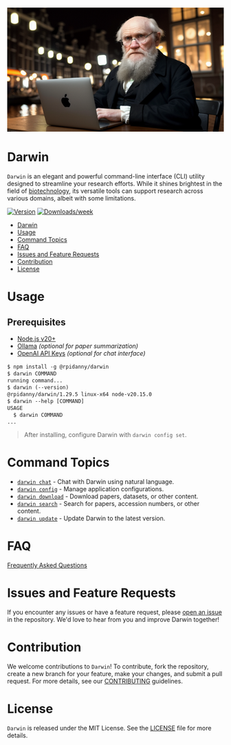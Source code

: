 ![alt text](darwin.png 'Darwin')

# Darwin

`Darwin` is an elegant and powerful command-line interface (CLI) utility designed to streamline your research efforts. While it shines brightest in the field of [biotechnology](https://en.wikipedia.org/wiki/Biotechnology), its versatile tools can support research across various domains, albeit with some limitations.

[![Version](https://img.shields.io/npm/v/@rpidanny/darwin.svg)](https://npmjs.org/package/@rpidanny/darwin)
[![Downloads/week](https://img.shields.io/npm/dw/@rpidanny/darwin.svg)](https://npmjs.org/package/@rpidanny/darwin)

<!-- toc -->
* [Darwin](#darwin)
* [Usage](#usage)
* [Command Topics](#command-topics)
* [FAQ](#faq)
* [Issues and Feature Requests](#issues-and-feature-requests)
* [Contribution](#contribution)
* [License](#license)
<!-- tocstop -->

# Usage

## Prerequisites

- [Node.js v20+](https://nodejs.org/en/download/prebuilt-installer)
- [Ollama](https://ollama.com/) _(optional for paper summarization)_
- [OpenAI API Keys](https://platform.openai.com/settings/profile?tab=api-keys) _(optional for chat interface)_

<!-- usage -->
```sh-session
$ npm install -g @rpidanny/darwin
$ darwin COMMAND
running command...
$ darwin (--version)
@rpidanny/darwin/1.29.5 linux-x64 node-v20.15.0
$ darwin --help [COMMAND]
USAGE
  $ darwin COMMAND
...
```
<!-- usagestop -->

> After installing, configure Darwin with `darwin config set`.

<!-- commands -->
# Command Topics

* [`darwin chat`](docs/chat.md) - Chat with Darwin using natural language.
* [`darwin config`](docs/config.md) - Manage application configurations.
* [`darwin download`](docs/download.md) - Download papers, datasets, or other content.
* [`darwin search`](docs/search.md) - Search for papers, accession numbers, or other content.
* [`darwin update`](docs/update.md) - Update Darwin to the latest version.

<!-- commandsstop -->

# FAQ

[Frequently Asked Questions](docs/faq.md)

# Issues and Feature Requests

If you encounter any issues or have a feature request, please [open an issue](https://github.com/rpidanny/darwin/issues) in the repository. We'd love to hear from you and improve Darwin together!

# Contribution

We welcome contributions to `Darwin`! To contribute, fork the repository, create a new branch for your feature, make your changes, and submit a pull request. For more details, see our [CONTRIBUTING](CONTRIBUTING.md) guidelines.

# License

`Darwin` is released under the MIT License. See the [LICENSE](LICENSE) file for more details.
